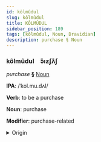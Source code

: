 ```yaml
---
id: kôlmûdul
slug: kôlmûdul
title: KÔLMÛDUL
sidebar_position: 189
tags: [kôlmûdul, Noun, Dravidian]
description: purchase § Noun
---
```


### kôlmûdul&emsp;<span kind="abugida">ɔ͊ıƶʄʌ͊ʃ</span>

*purchase* **§** [Noun](../../tags/Noun)

**IPA**: /ˈkol.mu.dʌl/

**Verb**: to be a purchase

**Noun**: purchase

**Modifier**: purchase-related

<details>
    <summary>Origin</summary>
    Tamil கொள்முதல் koḷmutal /kɔɭmʊd̪ɐl/<br/>
    <em>Dravidian Language Family</em>
</details>